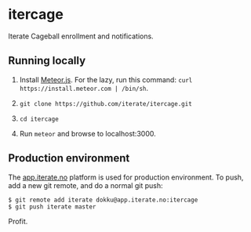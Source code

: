 # itercage
Iterate Cageball enrollment and notifications.

## Running locally

  1. Install [Meteor.js](http://docs.meteor.com/#quickstart). For the lazy,
     run this command: `curl https://install.meteor.com | /bin/sh`.
  
  2. `git clone https://github.com/iterate/itercage.git`
  
  3. `cd itercage`
  
  4. Run `meteor` and browse to localhost:3000.


## Production environment
The [app.iterate.no][] platform is used for production environment.
To push, add a new git remote, and do a normal git push:

    $ git remote add iterate dokku@app.iterate.no:itercage
    $ git push iterate master

Profit.

[app.iterate.no]: https://iterate.atlassian.net/wiki/display/iter/app.iterate.no+-+Heroku+style+deployment

